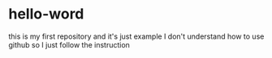 # hello-word
this is my first repository and it's just example
I don't understand how to use github so I just follow the instruction
